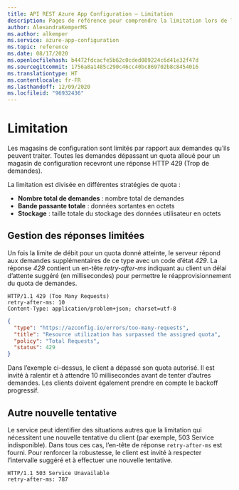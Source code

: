 ```yaml
---
title: API REST Azure App Configuration – Limitation
description: Pages de référence pour comprendre la limitation lors de l’utilisation de l’API REST Azure App Configuration
author: AlexandraKemperMS
ms.author: alkemper
ms.service: azure-app-configuration
ms.topic: reference
ms.date: 08/17/2020
ms.openlocfilehash: b4472fdcacfe5b62c0cded089224c6d41e32f47d
ms.sourcegitcommit: 1756a8a1485c290c46cc40bc869702b8c8454016
ms.translationtype: HT
ms.contentlocale: fr-FR
ms.lasthandoff: 12/09/2020
ms.locfileid: "96932436"
---
```

# <a name="throttling"></a>Limitation

Les magasins de configuration sont limités par rapport aux demandes qu’ils peuvent traiter. Toutes les demandes dépassant un quota alloué pour un magasin de configuration recevront une réponse HTTP 429 (Trop de demandes).

La limitation est divisée en différentes stratégies de quota :

- **Nombre total de demandes** : nombre total de demandes
- **Bande passante totale** : données sortantes en octets
- **Stockage** : taille totale du stockage des données utilisateur en octets

## <a name="handling-throttled-responses"></a>Gestion des réponses limitées

Un fois la limite de débit pour un quota donné atteinte, le serveur répond aux demandes supplémentaires de ce type avec un code d’état _429_. La réponse _429_ contient un en-tête _retry-after-ms_ indiquant au client un délai d’attente suggéré (en millisecondes) pour permettre le réapprovisionnement du quota de demandes.

```http
HTTP/1.1 429 (Too Many Requests)
retry-after-ms: 10
Content-Type: application/problem+json; charset=utf-8
```

```json
{
  "type": "https://azconfig.io/errors/too-many-requests",
  "title": "Resource utilization has surpassed the assigned quota",
  "policy": "Total Requests",
  "status": 429
}
```

Dans l’exemple ci-dessus, le client a dépassé son quota autorisé. Il est invité à ralentir et à attendre 10 millisecondes avant de tenter d’autres demandes. Les clients doivent également prendre en compte le backoff progressif.

## <a name="other-retry"></a>Autre nouvelle tentative

Le service peut identifier des situations autres que la limitation qui nécessitent une nouvelle tentative du client (par exemple, 503 Service indisponible). Dans tous ces cas, l’en-tête de réponse `retry-after-ms` est fourni. Pour renforcer la robustesse, le client est invité à respecter l’intervalle suggéré et à effectuer une nouvelle tentative.

```http
HTTP/1.1 503 Service Unavailable
retry-after-ms: 787
```
